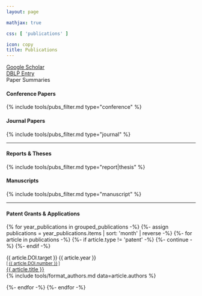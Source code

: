```yaml
---
layout: page

mathjax: true

css: [ 'publications' ]

icon: copy
title: Publications
---
```


<div class='pure-g instructions'>
  <div class='pure-u-1-3'>
    <a href='https://scholar.google.com/citations?user=42ZJT4wAAAAJ&hl=en' target='_blank'><i class='fas fa-fw fa-lg fa-user-graduate'></i> Google Scholar</a>
  </div>
  <div class='pure-u-1-3'>
    <a href='https://dblp.uni-trier.de/pers/hd/p/Padhi:Saswat' target='_blank'><i class='fas fa-fw fa-lg fa-book'></i> DBLP Entry</a>
  </div>
  <div class='pure-u-1-3'>
    <a onclick='toggle_tweets()'><i class='fab fa-fw fa-lg fa-twitter'></i> Paper Summaries</a>
  </div>
</div>

#### <i class='fas fa-fw fa-file-alt'></i> Conference Papers

{% include tools/pubs_filter.md type="conference" %}

#### <i class='fas fa-fw fa-book'></i> Journal Papers

{% include tools/pubs_filter.md type="journal" %}

<hr>

#### <i class='fas fa-fw fa-file-invoice'></i> Reports &amp; Theses

{% include tools/pubs_filter.md type="report|thesis" %}

#### <i class='far fa-fw fa-file-alt'></i> Manuscripts

{% include tools/pubs_filter.md type="manuscript" %}

<hr>

#### <i class='fas fa-fw fa-file-contract'></i> Patent Grants &amp; Applications

{% for year_publications in grouped_publications -%}
  {%- assign publications = year_publications.items | sort: 'month' | reverse -%}
  {%- for article in publications -%}
    {%- if article.type != 'patent' -%} {%- continue -%} {%- endif -%}

<div class='pure-g paper-table'>
  <div class='pure-u-1-3 pure-u-sm-1-4 pure-u-md-5-24 pure-u-lg-1-6 paper-left'>
    <span style='letter-spacing: -0.025em;' class='target'>
      {{ article.DOI.target }} {{ article.year }}
    </span>
    <br>
    <sup>[&thinsp;<a href='https://patents.google.com/patent/US{{ article.DOI.number }}/en'>{{ article.DOI.number }}</a>&thinsp;]</sup>
  </div>
  <div class='pure-u-2-3 pure-u-sm-3-4 pure-u-md-19-24 pure-u-lg-5-6 paper-right'>
  <div>
    <a class='title highlighted' href='{{ article.url }}'>{{ article.title }}</a><br>
    <div class='authors'>{% include tools/format_authors.md data=article.authors %}</div>
  </div>
  </div>
</div>

  {%- endfor -%}
{%- endfor -%}

<script>
function toggle_tweets() {
  Array.prototype.forEach.call(document.getElementsByClassName('tweet'), function(t) {
    if (t.parentElement.classList.contains('hovering')) {
      t.parentElement.classList.remove('hovering');
      t.style.transitionDelay = '';
    } else {
      t.style.transitionDelay = '0s';
      t.parentElement.classList.add('hovering');
    }
  });
}
</script>
